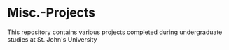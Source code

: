 # Misc.-Projects
This repository contains various projects completed during undergraduate studies at St. John's University

